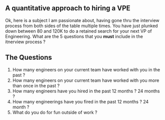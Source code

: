 ##  A quantitative approach to hiring a VPE

Ok, here is a subject I am passionate about, having gone thru the interview process from both sides of the table multiple times.  You have just plunked down between 80 and 120K to do a retained search for your next VP of Engineering.  What are the 5 questions that you **must** include in the itnerview process ?
## The Questions



1. How many engineers on your current team have worked with you in the past ?
2. How many engineers on your current team have worked with you more than once in the past ?
3. How many engineers have you hired in the past 12 months ? 24 months ?
4. How many engineerings have you fired in the past 12 months ? 24 month ?
5. What do you do for fun outside of work ?


